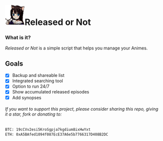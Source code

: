 <img align="left" width="64px" src="/src/images/neko.png" />

# Released or Not

### What is it?
*Released or Not* is a simple script that helps you manage your Animes.  

## Goals
- [x] Backup and shareable list
- [x] Integrated searching tool
- [x] Option to run 24/7
- [x] Show accumulated released episodes
- [x] Add synopses
   
###### If you want to support this project, please consider sharing this repo, giving it a star, fork or donating to:  
```
BTC: 19cCVv2esi5KroSgpja7kgdium8ixHwYxt  
ETH: 0xA5BAfed1094f087EcE37A6e5b7766317D408B2DC
```
